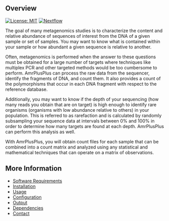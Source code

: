 Overview
--------

[![License: MIT](https://img.shields.io/badge/License-MIT-yellow.svg)](https://opensource.org/licenses/MIT)
[![Nextflow](https://img.shields.io/badge/Nextflow-%E2%89%A50.25.1-brightgreen.svg)](https://www.nextflow.io/)

The goal of many metagenomics studies is to characterize the content and relative abundance of sequences of interest from the DNA of a given sample or set of samples. You may want to know what is contained within your sample or how abundant a given sequence is relative to another.

Often, metagenomics is performed when the answer to these questions must be obtained for a large number of targets where techniques like multiplex PCR and other targeted methods would be too cumbersome to perform. AmrPlusPlus can process the raw data from the sequencer, identify the fragments of DNA, and count them. It also provides a count of the polymorphisms that occur in each DNA fragment with respect to the reference database.

Additionally, you may want to know if the depth of your sequencing (how many reads you obtain that are on target) is high enough to identify rare organisms (organisms with low abundance relative to others) in your population. This is referred to as rarefaction and is calculated by randomly subsampling your sequence data at intervals between 0% and 100% in order to determine how many targets are found at each depth. AmrPlusPlus can perform this analysis as well.

With AmrPlusPlus, you will obtain count files for each sample that can be combined into a count matrix and analyzed using any statistical and mathematical techniques that can operate on a matrix of observations.

More Information
----------------

- [Software Requirements](https://github.com/EnriqueDoster/bioinformatic-nextflow-pipelines/blob/master/docs/requirements.md)
- [Installation](https://github.com/EnriqueDoster/bioinformatic-nextflow-pipelines/blob/master/docs/installation.md)
- [Usage](https://github.com/EnriqueDoster/bioinformatic-nextflow-pipelines/blob/master/docs/usage.md)
- [Configuration](https://github.com/EnriqueDoster/bioinformatic-nextflow-pipelines/blob/master/docs/configuration.md)
- [Output](https://github.com/EnriqueDoster/bioinformatic-nextflow-pipelines/blob/master/docs/output.md)
- [Dependencies](https://github.com/EnriqueDoster/bioinformatic-nextflow-pipelines/blob/master/docs/dependencies.md)
- [Contact](https://github.com/EnriqueDoster/bioinformatic-nextflow-pipelines/blob/master/docs/contact.md)
